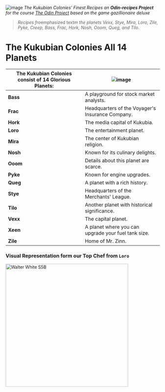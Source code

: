 ![image](https://github.com/user-attachments/assets/ed5e3944-ed03-4798-95ec-95c065d09b65)
*The Kukubian Colonies' Finest Recipes an **Odin-recipes Project** for the course [The Odin Project](https://www.theodinproject.com) based on the game gazillionaire deluxe*


>*Recipes fro*emphasized text*m the planets Vexx, Stye, Mira, Loro, Zile, Pyke, Creep, Bass, Frac, Hork, Nosh, Ooom, Queg, and Tilo.*
# The Kukubian Colonies All 14 Planets 

The Kukubian Colonies consist of 14 Glorious Planets: | ![image](https://github.com/user-attachments/assets/3f35066f-dc70-46f2-bea3-b8d9085a9ac3)
-------------------------------------------------- | ------------------------------------------------
| **Bass** | A playground for stock market analysts. |
| **Frac** | Headquarters of the Voyager's Insurance Company. |
| **Hork** | The media capital of Kukubia. |
| **Loro** | The entertainment planet. |
| **Mira** | The center of Kukubian religion. |
| **Nosh** | Known for its culinary delights. |
| **Ooom** | Details about this planet are scarce. |
| **Pyke** | Known for engine upgrades. |
| **Queg** | A planet with a rich history. |
| **Stye** | Headquarters of the Merchants' League. |
| **Tilo** | Another planet with historical significance. |
| **Vexx** | The capital planet. |
| **Xeen** | A planet where you can upgrade your fuel tank size. |
| **Zile** | Home of Mr. Zinn. |

### Visual Representation form our Top Chef from `Loro`
<img src="https://github.com/user-attachments/assets/09cd5f88-b567-4f5f-b909-ab7cb7c25b78" alt="Walter White S5B" width="400" align=center >


